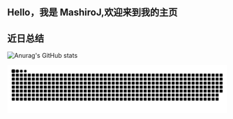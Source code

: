 ## Hello，我是 MashiroJ,欢迎来到我的主页
## 近日总结
![Anurag's GitHub stats](https://github-readme-stats.vercel.app/api?username=MashiroJ&theme=dark&show_icons=true)

![](https://raw.githubusercontent.com/MashiroJ/MashiroJ/refs/heads/output/github-contribution-grid-snake-dark.svg) 

